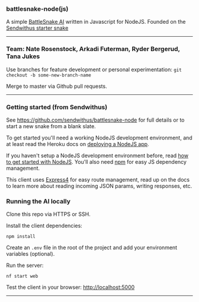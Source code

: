 ### battlesnake-node(js)

A simple [BattleSnake AI](http://battlesnake.io) written in Javascript for NodeJS. Founded on the [Sendwithus starter snake](https://github.com/sendwithus/battlesnake-node)

--------------------------------

### Team: Nate Rosenstock, Arkadi Futerman, Ryder Bergerud, Tana Jukes

Use branches for feature development or personal experimentation: `git checkout -b some-new-branch-name`

Merge to master via Github pull requests.

--------------------------------

### Getting started (from Sendwithus)
See https://github.com/sendwithus/battlesnake-node for full details or to start a new snake from a blank slate.

To get started you'll need a working NodeJS development environment, and at least read the Heroku docs on [deploying a NodeJS app](https://devcenter.heroku.com/articles/getting-started-with-nodejs).

If you haven't setup a NodeJS development environment before, read [how to get started with NodeJS](http://nodejs.org/documentation/tutorials/). You'll also need [npm](https://www.npmjs.com/) for easy JS dependency management.

This client uses [Express4](http://expressjs.com/en/4x/api.html) for easy route management, read up on the docs to learn more about reading incoming JSON params, writing responses, etc.


### Running the AI locally

Clone this repo via HTTPS or SSH.

Install the client dependencies:

```
npm install
```

Create an `.env` file in the root of the project and add your environment variables (optional).

Run the server:

```
nf start web
```

Test the client in your browser: [http://localhost:5000](http://localhost:5000)

---
